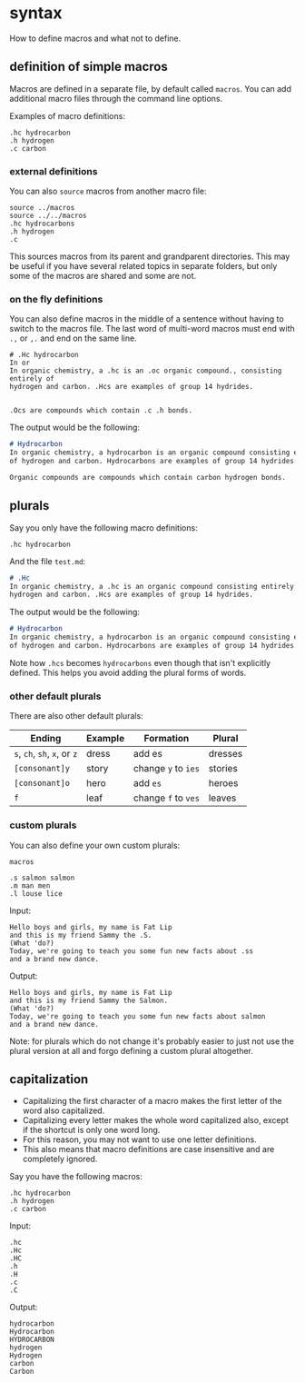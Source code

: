 # syntax

How to define macros and what not to define.

## definition of simple macros
Macros are defined in a separate file, by default called `macros`.
You can add additional macro files through the command line options.

Examples of macro definitions:

```
.hc hydrocarbon
.h hydrogen
.c carbon
```

### external definitions

You can also `source` macros from another macro file:

```
source ../macros
source ../../macros
.hc hydrocarbons
.h hydrogen
.c
```

This sources macros from its parent and grandparent directories.
This may be useful if you have several related topics in separate folders,
but only some of the macros are shared and some are not.

### on the fly definitions

You can also define macros in the middle of a sentence without having to switch to the macros file.
The last word of multi-word macros must end with `.,`  or `,.` and end on the same line.

```
# .Hc hydrocarbon
In or
In organic chemistry, a .hc is an .oc organic compound., consisting entirely of
hydrogen and carbon. .Hcs are examples of group 14 hydrides.


.Ocs are compounds which contain .c .h bonds.
```

The output would be the following:

```markdown
# Hydrocarbon
In organic chemistry, a hydrocarbon is an organic compound consisting entirely
of hydrogen and carbon. Hydrocarbons are examples of group 14 hydrides.

Organic compounds are compounds which contain carbon hydrogen bonds.
```

## plurals

Say you only have the following macro definitions:

`.hc hydrocarbon`

And the file `test.md`:

```markdown
# .Hc
In organic chemistry, a .hc is an organic compound consisting entirely of
hydrogen and carbon. .Hcs are examples of group 14 hydrides.
```

The output would be the following:

```markdown
# Hydrocarbon
In organic chemistry, a hydrocarbon is an organic compound consisting entirely
of hydrogen and carbon. Hydrocarbons are examples of group 14 hydrides.
```

Note how `.hcs` becomes `hydrocarbons` even though that isn't explicitly
defined. This helps you avoid adding the plural forms of words.


### other default plurals

There are also other default plurals:

Ending | Example | Formation | Plural
--- | --- | --- | ---
`s`, `ch`, `sh`, `x`, or `z` | dress | add es | dresses
`[consonant]y` | story | change `y` to `ies` | stories
`[consonant]o` | hero | add `es` | heroes
`f` | leaf | change `f` to `ves` | leaves


### custom plurals
You can also define your own custom plurals:

`macros`
```
.s salmon salmon
.m man men
.l louse lice
```

Input:
```
Hello boys and girls, my name is Fat Lip
and this is my friend Sammy the .S.
(What 'do?)
Today, we're going to teach you some fun new facts about .ss
and a brand new dance.
```

Output:
```
Hello boys and girls, my name is Fat Lip
and this is my friend Sammy the Salmon.
(What 'do?)
Today, we're going to teach you some fun new facts about salmon
and a brand new dance.
```

Note: for plurals which do not change it's probably easier to just not use the
plural version at all and forgo defining a custom plural altogether.

## capitalization

- Capitalizing the first character of a macro makes the first letter of the word
also capitalized.
- Capitalizing every letter makes the whole word capitalized also, except if the
shortcut is only one word long.
- For this reason, you may not want to use one letter definitions.
- This also means that macro definitions are case insensitive and are completely
ignored.

Say you have the following macros:

```
.hc hydrocarbon
.h hydrogen
.c carbon
```

Input:
```
.hc
.Hc
.HC
.h
.H
.c
.C
```

Output:
```
hydrocarbon
Hydrocarbon
HYDROCARBON
hydrogen
Hydrogen
carbon
Carbon
```

